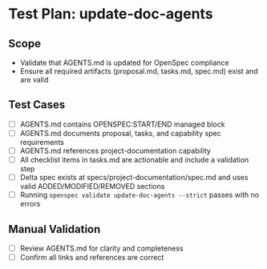 # Test Plan: update-doc-agents

## Scope
- Validate that AGENTS.md is updated for OpenSpec compliance
- Ensure all required artifacts (proposal.md, tasks.md, spec.md) exist and are valid

## Test Cases
- [ ] AGENTS.md contains OPENSPEC:START/END managed block
- [ ] AGENTS.md documents proposal, tasks, and capability spec requirements
- [ ] AGENTS.md references project-documentation capability
- [ ] All checklist items in tasks.md are actionable and include a validation step
- [ ] Delta spec exists at specs/project-documentation/spec.md and uses valid ADDED/MODIFIED/REMOVED sections
- [ ] Running `openspec validate update-doc-agents --strict` passes with no errors

## Manual Validation
- [ ] Review AGENTS.md for clarity and completeness
- [ ] Confirm all links and references are correct
